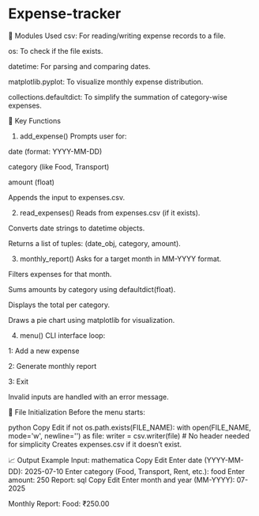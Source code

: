 # Expense-tracker
🔧 Modules Used
csv: For reading/writing expense records to a file.

os: To check if the file exists.

datetime: For parsing and comparing dates.

matplotlib.pyplot: To visualize monthly expense distribution.

collections.defaultdict: To simplify the summation of category-wise expenses.

📌 Key Functions
1. add_expense()
Prompts user for:

date (format: YYYY-MM-DD)

category (like Food, Transport)

amount (float)

Appends the input to expenses.csv.

2. read_expenses()
Reads from expenses.csv (if it exists).

Converts date strings to datetime objects.

Returns a list of tuples: (date_obj, category, amount).

3. monthly_report()
Asks for a target month in MM-YYYY format.

Filters expenses for that month.

Sums amounts by category using defaultdict(float).

Displays the total per category.

Draws a pie chart using matplotlib for visualization.

4. menu()
CLI interface loop:

1: Add a new expense

2: Generate monthly report

3: Exit

Invalid inputs are handled with an error message.

📂 File Initialization
Before the menu starts:

python
Copy
Edit
if not os.path.exists(FILE_NAME):
    with open(FILE_NAME, mode='w', newline='') as file:
        writer = csv.writer(file)
        # No header needed for simplicity
Creates expenses.csv if it doesn’t exist.

📈 Output Example
Input:
mathematica
Copy
Edit
Enter date (YYYY-MM-DD): 2025-07-10
Enter category (Food, Transport, Rent, etc.): food
Enter amount: 250
Report:
sql
Copy
Edit
Enter month and year (MM-YYYY): 07-2025

Monthly Report:
Food: ₹250.00

